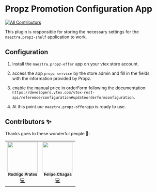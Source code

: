 
# Propz Promotion Configuration App

<!-- ALL-CONTRIBUTORS-BADGE:START - Do not remove or modify this section -->
[![All Contributors](https://img.shields.io/badge/all_contributors-2-orange.svg?style=flat-square)](#contributors-)
<!-- ALL-CONTRIBUTORS-BADGE:END -->

This plugin is responsible for storing the necessary settings for the `maeztra.propz-shelf` application to work. 

## Configuration

1. Install the `maeztra.propz-offer` app on your vtex store account.

2. access the app `propz service` by the store admin and fill in the fields with the information provided by Propz.

3. enable the manual price in orderForm following the documentation `https://developers.vtex.com/vtex-rest-api/reference/configuration#updateorderformconfiguration`.

4. At this point our `maeztra.propz-offer`app is ready to use.


<!-- DOCS-IGNORE:start -->

## Contributors ✨

Thanks goes to these wonderful people 🧑:

<!-- ALL-CONTRIBUTORS-LIST:START - Do not remove or modify this section -->
<!-- prettier-ignore-start -->
<!-- markdownlint-disable -->
<table>
  <tr>
    <td align="center"><a href="https://github.com/pratesrodrigo"><img src="https://avatars.githubusercontent.com/u/60141864?v=4" width="100px;" alt=""/><br /><sub><b>Rodrigo Prates</b></sub></a><br /><a href="https://github.com/maeztra/MZ-PROPZ-SHELF/commits?author=pratesrodrigo" title="Code">💻</a></td>
    <td align="center"><a href="https://github.com/FeChagas"><img src="https://avatars.githubusercontent.com/u/16134346?v=4" width="100px;" alt=""/><br /><sub><b>Felipe Chagas</b></sub></a><br /><a href="https://github.com/maeztra/MZ-PROPZ-SHELF/commits?author=FeChagas" title="Code">💻</a></td>
  </tr>
</table>

<!-- markdownlint-enable -->
<!-- prettier-ignore-end -->
<!-- ALL-CONTRIBUTORS-LIST:END -->
